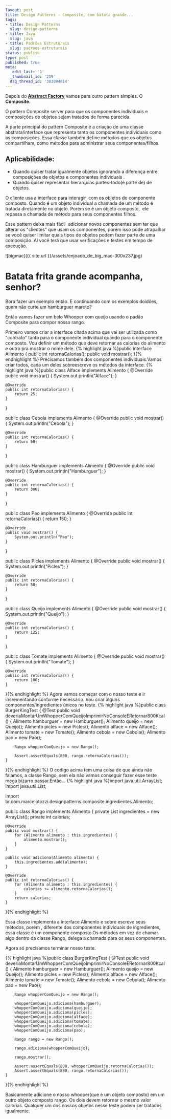 ```yaml
---
layout: post
title: Design Patterns - Composite, com batata grande...
tags:
- title: Design Patterns
  slug: design-patterns
- title: Java
  slug: java
- title: Padrões Estruturais
  slug: padroes-estruturais
status: publish
type: post
published: true
meta:
  _edit_last: '1'
  _thumbnail_id: '219'
  dsq_thread_id: '303094814'
---
```

Depois do **<a title="Design Patterns – Abstract Factory, temos que pegar, Pokémon" href="/blog/design-patterns-abstract-factory-temos-que-pegar-pokemon/" target="_blank">Abstract Factory</a>** vamos para outro pattern simples. O **Composite**.

O pattern Composite server para que os componentes individuais e composições de objetos sejam tratados de forma parecida.

A parte principal do pattern Composite é a criação de uma classe abstrata/interface que representa tanto os componentes individuais como as composições. Essa classe também define métodos que os objetos compartilham, como métodos para administrar seus componentes/filhos.

Aplicabilidade:
---------------

* Quando quiser tratar igualmente objetos ignorando a diferença entre composições de objetos e componentes individuais .
* Quando quiser representar hierarquias partes-todo(é parte de) de objetos.

O cliente usa a interface para interagir  com os objetos do componente composto. Quando é um objeto individual a chamada de um método é tratada diretamente no objeto. Porém se é um objeto composto,  ele repassa a chamada de método para seus componentes filhos.

Esse pattern deixa mais fácil  adicionar novos componentes sem ter que alterar os "clientes" que usam os componentes, porém isso pode atrapalhar se você quiser limitar quais tipos de objetos podem fazer parte de uma composição. Ai você terá que usar verificações e testes em tempo de execução.

![bigmac]({{ site.url }}/assets/enjoado_de_big_mac-300x237.jpg)

Batata frita grande acompanha, senhor?
======================================
Bora fazer um exemplo então. E continuando com os exemplos doidões, quem não curte um hamburguer maroto?

Então vamos fazer um belo Whooper com queijo usando o padão Composite para compor nosso rango.

Primeiro vamos criar a interface citada acima que vai ser utilizada como "contrato" tanto para o componente individual quando para o componente composto. Vou definir um método que deve retornar as calorias do alimento e outro pra mostrar o nome dele.
{% highlight java %}public interface Alimento {
	public int retornaCalorias();
	public void mostrar();
}{% endhighlight %}
Precisamos também dos componentes individuais.Vamos criar todos, cada um deles sobreescreve os métodos da interface.
{% highlight java %}public class Alface implements Alimento {
	@Override
	public void mostrar() {
		System.out.println("Alface");
	}

	@Override
	public int retornaCalorias() {
		return 25;
	}
}

public class Cebola implements Alimento {
	@Override
	public void mostrar() {
		System.out.println("Cebola");
	}

	@Override
	public int retornaCalorias() {
		return 50;
	}
}

public class Hamburguer implements Alimento {
	@Override
	public void mostrar() {
		System.out.println("Hamburguer");
	}

	@Override
	public int retornaCalorias() {
		return 300;
	}
}

public class Pao implements Alimento {
	@Override
	public int retornaCalorias() {
		return 150;
	}

	@Override
	public void mostrar() {
		System.out.println("Pao");
	}
}

public class Picles implements Alimento {
	@Override
	public void mostrar() {
		System.out.println("Picles");
	}

	@Override
	public int retornaCalorias() {
		return 50;
	}
}

public class Queijo implements Alimento {
	@Override
	public void mostrar() {
		System.out.println("Queijo");
	}

	@Override
	public int retornaCalorias() {
		return 125;
	}
}

public class Tomate implements Alimento {
	@Override
	public void mostrar() {
		System.out.println("Tomate");
	}

	@Override
	public int retornaCalorias() {
		return 100;
	}
}{% endhighlight %}
Agora vamos começar com o nosso teste e ir incrementando conforme necessário. Vou criar alguns componentes/ingredientes únicos no teste.
{% highlight java %}public class BurgerKingTest {
	@Test
	public void deveriaMontarUmWhopperComQueijoImprimirNoConsoleERetornar800Kcal() {
		Alimento hamburguer = new Hamburguer();
		Alimento queijo = new Queijo();
		Alimento picles = new Picles();
		Alimento alface = new Alface();
		Alimento tomate = new Tomate();
		Alimento cebola = new Cebola();
		Alimento pao = new Pao();

		Rango whopperComQueijo = new Rango();

		Assert.assertEquals(800, rango.retornaCalorias());
	}
}{% endhighlight %}
O codigo acima tem uma coisa de que ainda não falamos, a classe Rango, sem ela não vamos conseguir fazer esse teste mega bizarro passar.Então...
{% highlight java %}import java.util.ArrayList;
import java.util.List;

import br.com.marcelotozzi.designpatterns.composite.ingredientes.Alimento;

public class Rango implements Alimento {
	private List<Alimento> ingredientes = new ArrayList<Alimento>();
	private int calorias;

	@Override
	public void mostrar() {
		for (Alimento alimento : this.ingredientes) {
			alimento.mostrar();
		}
	}

	public void adiciona(Alimento alimento) {
		this.ingredientes.add(alimento);
	}

	@Override
	public int retornaCalorias() {
		for (Alimento alimento : this.ingredientes) {
			calorias += alimento.retornaCalorias();
		}
		return calorias;
	}
}{% endhighlight %}

Essa classe implementa a interface Alimento e sobre escreve seus métodos, porém , diferente dos componentes individuais de ingredientes, essa classe é um componente composto.Os métodos em vez de chamar algo dentro da classe Rango, delega a chamada para os seus componentes.

Agora só precisamos terminar nosso teste.

{% highlight java %}public class BurgerKingTest {
	@Test
	public void deveriaMontarUmWhopperComQueijoImprimirNoConsoleERetornar800Kcal() {
		Alimento hamburguer = new Hamburguer();
		Alimento queijo = new Queijo();
		Alimento picles = new Picles();
		Alimento alface = new Alface();
		Alimento tomate = new Tomate();
		Alimento cebola = new Cebola();
		Alimento pao = new Pao();

		Rango whopperComQueijo = new Rango();

		whopperComQueijo.adiciona(hamburguer);
		whopperComQueijo.adiciona(queijo);
		whopperComQueijo.adiciona(picles);
		whopperComQueijo.adiciona(alface);
		whopperComQueijo.adiciona(tomate);
		whopperComQueijo.adiciona(cebola);
		whopperComQueijo.adiciona(pao);

		Rango rango = new Rango();

		rango.adiciona(whopperComQueijo);

		rango.mostrar();

		Assert.assertEquals(800, whopperComQueijo.retornaCalorias());
		Assert.assertEquals(800, rango.retornaCalorias());
	}
}{% endhighlight %}

Basicamente adicione o nosso whooper(que é um objeto composto) em um outro objeto composto rango. Os dois devem retornar o mesmo valor calorias. Qualquer um dos nossos objetos nesse teste podem ser tratados igualmente.
